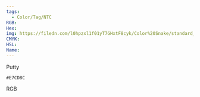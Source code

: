 ```yaml
---
tags:
  - Color/Tag/NTC
RGB:
Hex:
img: https://filedn.com/l0hpzxl1f01yT7GHxtF8cyk/Color%20Snake/standard_csv_to_svg/E7CD8C.svg
CMYK:
HSL:
Name:
---
```

Putty
```palette
#E7CD8C
```
RGB
